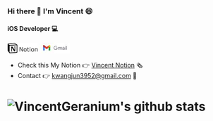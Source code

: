### Hi there 👋 I'm Vincent 😄

#### iOS Developer 💻
<a href="https://morgan-kang.notion.site/Notion-8ceb08e8756649e08c7bcf530adcdbfd" rel="nofollow"><img src="https://raw.githubusercontent.com/VincentGeranium/imageResource/master/notion-logo.png" alt="Notion-logo"></a>
<a href="kwangjun3952@gmail.com" rel="nofollow"><img src="https://raw.githubusercontent.com/VincentGeranium/imageResource/master/gmail-logo.jpg" alt="gmail-logo"></a>

- Check this My Notion 👉 [Vincent Notion](https://morgan-kang.notion.site/morgan-kang/Notion-8ceb08e8756649e08c7bcf530adcdbfd) 🗞
- Contact 👉 <kwangjun3952@gmail.com> 📩
<!-- - Check this about My Protfolio 👉 [My Portfolio](https://github.com/VincentGeranium/Resume) 📝 -->
<!-- - Today I Learned 👉 [Today I Learned](https://github.com/VincentGeranium/TIL/blob/master/Today_I_Learnd/README.md) 📚 -->

# ![VincentGeranium's github stats](https://github-readme-stats.vercel.app/api?username=vincentgeranium&show_icons=true)

<!--
**VincentGeranium/VincentGeranium** is a ✨ _special_ ✨ repository because its `README.md` (this file) appears on your GitHub profile.

Here are some ideas to get you started:

- 🔭 I’m currently working on ...
- 🌱 I’m currently learning ...
- 👯 I’m looking to collaborate on ...
- 🤔 I’m looking for help with ...
- 💬 Ask me about ...
- 📫 How to reach me: ...
- 😄 Pronouns: ...
- ⚡ Fun fact: ...
-->
